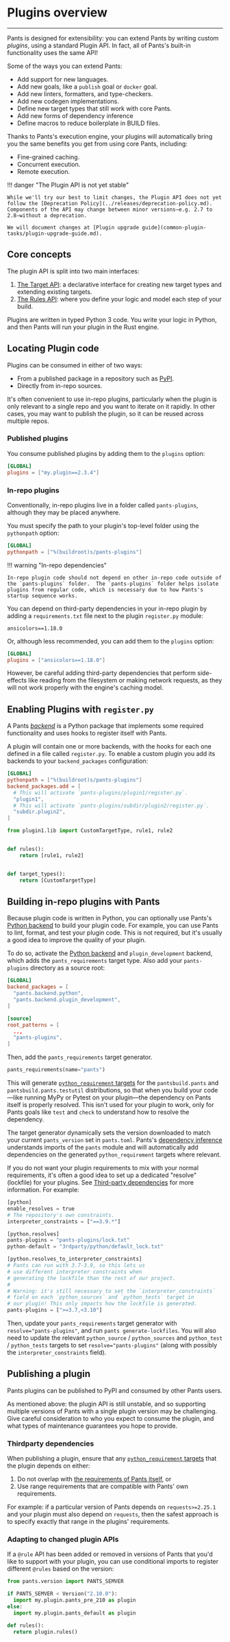 # Plugins overview

---

Pants is designed for extensibility: you can extend Pants by writing custom _plugins_, using a standard Plugin API. In fact, all of Pants's built-in functionality uses the same API!

Some of the ways you can extend Pants:

- Add support for new languages.
- Add new goals, like a `publish` goal or `docker` goal.
- Add new linters, formatters, and type-checkers.
- Add new codegen implementations.
- Define new target types that still work with core Pants.
- Add new forms of dependency inference
- Define macros to reduce boilerplate in BUILD files.

Thanks to Pants's execution engine, your plugins will automatically bring you the same benefits you get from using core Pants, including:

- Fine-grained caching.
- Concurrent execution.
- Remote execution.

!!! danger "The Plugin API is not yet stable"

    While we'll try our best to limit changes, the Plugin API does not yet follow the [Deprecation Policy](../releases/deprecation-policy.md). Components of the API may change between minor versions—e.g. 2.7 to 2.8—without a deprecation.

    We will document changes at [Plugin upgrade guide](common-plugin-tasks/plugin-upgrade-guide.md).

## Core concepts

The plugin API is split into two main interfaces:

1. [The Target API](target-api/target-api-concepts.md): a declarative interface for creating new target types and extending existing targets.
2. [The Rules API](rules-api/rules-api-concepts.md): where you define your logic and model each step of your build.

Plugins are written in typed Python 3 code. You write your logic in Python, and then Pants will run your plugin in the Rust engine.

## Locating Plugin code

Plugins can be consumed in either of two ways:

- From a published package in a repository such as [PyPI](https://pypi.org/).
- Directly from in-repo sources.

It's often convenient to use in-repo plugins, particularly when the plugin is only relevant to a single repo and you want to iterate on it rapidly. In other cases, you may want to publish the plugin, so it can be reused across multiple repos.

### Published plugins

You consume published plugins by adding them to the `plugins` option:

```toml title="pants.toml"
[GLOBAL]
plugins = ["my.plugin==2.3.4"]
```

### In-repo plugins

Conventionally, in-repo plugins live in a folder called `pants-plugins`, although they may be placed anywhere.

You must specify the path to your plugin's top-level folder using the `pythonpath` option:

```toml title="pants.toml"
[GLOBAL]
pythonpath = ["%(buildroot)s/pants-plugins"]
```

!!! warning "In-repo dependencies"

    In-repo plugin code should not depend on other in-repo code outside of the `pants-plugins` folder.  The `pants-plugins` folder helps isolate plugins from regular code, which is necessary due to how Pants's startup sequence works.

You can depend on third-party dependencies in your in-repo plugin by adding a `requirements.txt` file next to
the plugin `register.py` module:

```
ansicolors==1.18.0
```

Or, although less recommended, you can add them to the `plugins` option:

```toml title="pants.toml"
[GLOBAL]
plugins = ["ansicolors==1.18.0"]
```

However, be careful adding third-party dependencies that perform side-effects like reading from the filesystem or making network requests, as they will not work properly with the engine's caching model.

## Enabling Plugins with `register.py`

A Pants [_backend_](../using-pants/concepts/enabling-backends.md) is a Python package that implements some required functionality and uses hooks to register itself with Pants.

A plugin will contain one or more backends, with the hooks for each one defined in a file called `register.py`. To enable a custom plugin you add its backends to your `backend_packages` configuration:

```toml title="pants.toml"
[GLOBAL]
pythonpath = ["%(buildroot)s/pants-plugins"]
backend_packages.add = [
  # This will activate `pants-plugins/plugin1/register.py`.
  "plugin1",
  # This will activate `pants-plugins/subdir/plugin2/register.py`.
  "subdir.plugin2",
]
```

```python title="pants-plugins/plugin1/register.py"
from plugin1.lib import CustomTargetType, rule1, rule2


def rules():
    return [rule1, rule2]


def target_types():
    return [CustomTargetType]
```

## Building in-repo plugins with Pants

Because plugin code is written in Python, you can optionally use Pants's [Python backend](../python/python-overview/python-backend.md) to build your plugin code. For example, you can use Pants to lint, format, and test your plugin code. This is not required, but it's usually a good idea to improve the quality of your plugin.

To do so, activate the [Python backend](../python/python-overview/index.md) and `plugin_development` backend, which adds the `pants_requirements` target type. Also add your `pants-plugins` directory as a source root:

```toml title="pants.toml"
[GLOBAL]
backend_packages = [
  "pants.backend.python",
  "pants.backend.plugin_development",
]

[source]
root_patterns = [
  ..,
  "pants-plugins",
]
```

Then, add the `pants_requirements` target generator.

```python title="pants-plugins/BUILD"
pants_requirements(name="pants")
```

This will generate [`python_requirement` targets](../python/python-overview/python-third-party-dependencies.md) for the `pantsbuild.pants` and `pantsbuild.pants.testutil` distributions, so that when you build your code—like running MyPy or Pytest on your plugin—the dependency on Pants itself is properly resolved. This isn't used for your plugin to work, only for Pants goals like `test` and `check` to understand how to resolve the dependency.

The target generator dynamically sets the version downloaded to match your current `pants_version` set in `pants.toml`. Pants's [dependency inference](../using-pants/concepts/targets.md) understands imports of the `pants` module and will automatically add dependencies on the generated `python_requirement` targets where relevant.

If you do not want your plugin requirements to mix with your normal requirements, it's often a good idea to set up a dedicated "resolve" (lockfile) for your plugins. See [Third-party dependencies](../python/python-overview/python-third-party-dependencies.md) for more information. For example:

```python title="pants.toml"
[python]
enable_resolves = true
# The repository's own constraints.
interpreter_constraints = ["==3.9.*"]

[python.resolves]
pants-plugins = "pants-plugins/lock.txt"
python-default = "3rdparty/python/default_lock.txt"

[python.resolves_to_interpreter_constraints]
# Pants can run with 3.7-3.9, so this lets us
# use different interpreter constraints when
# generating the lockfile than the rest of our project.
#
# Warning: it's still necessary to set the `interpreter_constraints`
# field on each `python_sources` and `python_tests` target in
# our plugin! This only impacts how the lockfile is generated.
pants-plugins = [">=3.7,<3.10"]
```

Then, update your `pants_requirements` target generator with `resolve="pants-plugins"`, and run `pants generate-lockfiles`. You will also need to update the relevant `python_source` / `python_sources` and `python_test` / `python_tests` targets to set `resolve="pants-plugins"` (along with possibly the `interpreter_constraints` field).

## Publishing a plugin

Pants plugins can be published to PyPI and consumed by other Pants users.

As mentioned above: the plugin API is still unstable, and so supporting multiple versions of Pants with a single plugin version may be challenging. Give careful consideration to who you expect to consume the plugin, and what types of maintenance guarantees you hope to provide.

### Thirdparty dependencies

When publishing a plugin, ensure that any [`python_requirement` targets](../python/python-overview/python-third-party-dependencies.md) that the plugin depends on either:

1. Do not overlap with [the requirements of Pants itself](https://github.com/pantsbuild/pants/blob/aa0932a54e8c1b6ed6f3be8e084a11b2f6c808e5/3rdparty/python/requirements.txt), or
2. Use range requirements that are compatible with Pants' own requirements.

For example: if a particular version of Pants depends on `requests>=2.25.1` and your plugin must also depend on `requests`, then the safest approach is to specify exactly that range in the plugins' requirements.

### Adapting to changed plugin APIs

If a `@rule` API has been added or removed in versions of Pants that you'd like to support with your plugin, you can use conditional imports to register different `@rules` based on the version:

```python
from pants.version import PANTS_SEMVER

if PANTS_SEMVER < Version("2.10.0"):
  import my.plugin.pants_pre_210 as plugin
else:
  import my.plugin.pants_default as plugin

def rules():
  return plugin.rules()
```
